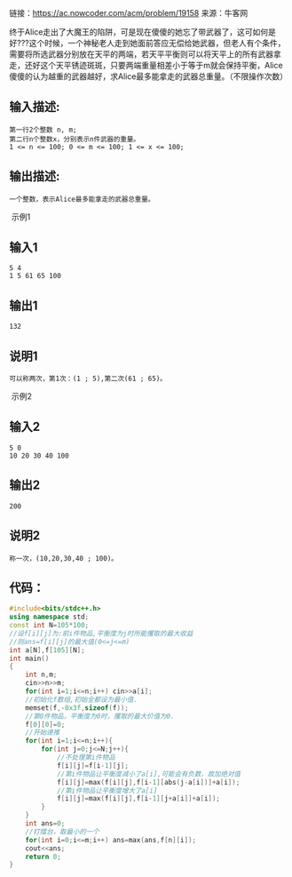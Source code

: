 链接：https://ac.nowcoder.com/acm/problem/19158
来源：牛客网

终于Alice走出了大魔王的陷阱，可是现在傻傻的她忘了带武器了，这可如何是好???这个时候，一个神秘老人走到她面前答应无偿给她武器，但老人有个条件，需要将所选武器分别放在天平的两端，若天平平衡则可以将天平上的所有武器拿走，还好这个天平锈迹斑斑，只要两端重量相差小于等于m就会保持平衡，Alice傻傻的认为越重的武器越好，求Alice最多能拿走的武器总重量。（不限操作次数）

## 输入描述:

```
第一行2个整数 n, m;
第二行n个整数x，分别表示n件武器的重量。
1 <= n <= 100; 0 <= m <= 100; 1 <= x <= 100;
```

## 输出描述:

```
一个整数，表示Alice最多能拿走的武器总重量。
```

​                            示例1                        

## 输入1

```
5 4
1 5 61 65 100
```

## 输出1

```
132
```

## 说明1

```
可以称两次，第1次：(1 ; 5),第二次(61 ; 65)。
```

​                            示例2                        

## 输入2

```
5 0
10 20 30 40 100
```

## 输出2

```
200
```

## 说明2

```
称一次，(10,20,30,40 ; 100)。
```

## 代码：

```cpp
#include<bits/stdc++.h>
using namespace std;
const int N=105*100;
//设f[i][j]为:前i件物品,平衡度为j时所能攫取的最大收益
//则ans=f[i][j]的最大值(0<=j<=m)
int a[N],f[105][N];
int main()
{
    int n,m;
    cin>>n>>m;
    for(int i=1;i<=n;i++) cin>>a[i];
    //初始化f数组,初始全都设为最小值.
    memset(f,-0x3f,sizeof(f));
    //第0件物品，平衡度为0时，攫取的最大价值为0.
    f[0][0]=0;
    //开始递推
    for(int i=1;i<=n;i++){
        for(int j=0;j<=N;j++){
            //不处理第i件物品
            f[i][j]=f[i-1][j];
            //第i件物品让平衡度减小了a[i],可能会有负数，故加绝对值
            f[i][j]=max(f[i][j],f[i-1][abs(j-a[i])]+a[i]);
            //第i件物品让平衡度增大了a[i]
            f[i][j]=max(f[i][j],f[i-1][j+a[i]]+a[i]);
        }
    }
    int ans=0;
    //打擂台，取最小的一个
    for(int i=0;i<=m;i++) ans=max(ans,f[n][i]);
    cout<<ans;
    return 0;
}
```



